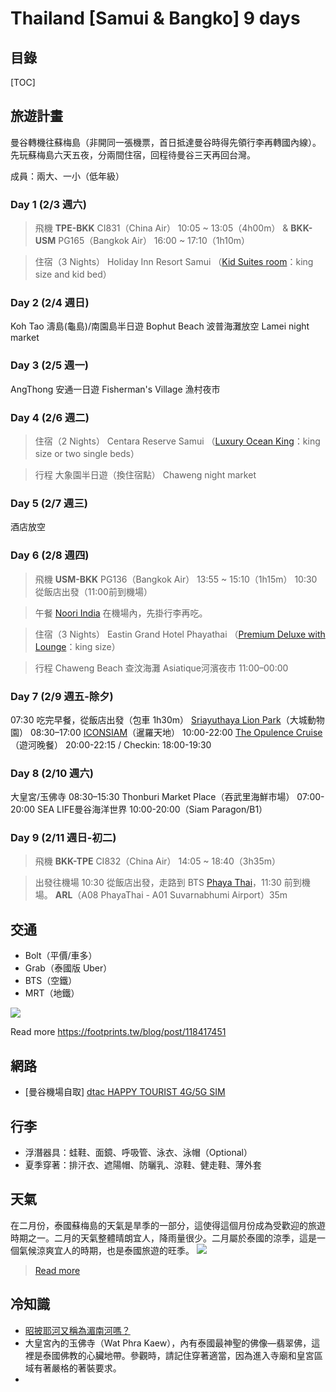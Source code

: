 Thailand [Samui & Bangko] 9 days
===

## 目錄

[TOC]

## 旅遊計畫
曼谷轉機往蘇梅島（非開同一張機票，首日抵達曼谷時得先領行李再轉國內線）。先玩蘇梅島六天五夜，分兩間住宿，回程待曼谷三天再回台灣。

成員：兩大、一小（低年級）

### Day 1 (2/3 週六)
> 飛機
**TPE-BKK** CI831（China Air）
10:05 ~ 13:05（4h00m）
&
**BKK-USM** PG165（Bangkok Air）
16:00 ~ 17:10（1h10m）

> 住宿（3 Nights）
Holiday Inn Resort Samui
（[Kid Suites room](https://www.ihg.com/holidayinnresorts/hotels/us/en/koh-samui/usmrt/hoteldetail/hotel-room-rates#)：king size and kid bed）


### Day 2 (2/4 週日)
Koh Tao 濤島(龜島)/南園島半日遊
Bophut Beach 波普海灘放空
Lamei night market

### Day 3 (2/5 週一)
AngThong 安通一日遊
Fisherman's Village 漁村夜市

### Day 4 (2/6 週二)
> 住宿（2 Nights）
Centara Reserve Samui
（[Luxury Ocean King](https://www.centarahotelsresorts.com/centarareserve/crs/luxury-ocean-room)：king size or two single beds）

> 行程
大象園半日遊（換住宿點）
Chaweng night market

### Day 5 (2/7 週三)
酒店放空

### Day 6 (2/8 週四)
> 飛機
**USM-BKK** PG136（Bangkok Air）
13:55 ~ 15:10（1h15m）
10:30 從飯店出發（11:00前到機場）

> 午餐
[Noori India](https://maps.app.goo.gl/9Ku4uDSmqSaNoT887) 在機場內，先掛行李再吃。

> 住宿（3 Nights）
Eastin Grand Hotel Phayathai
（[Premium Deluxe with Lounge](https://www.eastinhotelsresidences.com/eastingrandhotelphayathai/rooms/premium-deluxe)：king size）

> 行程
Chaweng Beach 查汶海灘
Asiatique河濱夜市 11:00–00:00

### Day 7 (2/9 週五-除夕)
07:30 吃完早餐，從飯店出發（包車 1h30m）
[Sriayuthaya Lion Park](https://www.klook.com/zh-TW/activity/105309-sriayuthaya-lion-park-ticket-ticket/?spm=SearchResult.SearchResult_LIST&clickId=1aa17c7050)（大城動物園） 08:30–17:00
[ICONSIAM](https://kimiyo.tw/iconsiam/)（暹羅天地） 10:00-22:00
[The Opulence Cruise](https://www.klook.com/zh-TW/activity/99297-opulence-luxury-chao-phraya-dinner-cruise-cruise-bangkok/)（遊河晚餐） 20:00-22:15 / Checkin: 18:00-19:30


### Day 8 (2/10 週六)
大皇宮/玉佛寺 08:30–15:30
Thonburi Market Place（吞武里海鮮市場） 07:00-20:00
SEA LIFE曼谷海洋世界 10:00-20:00（Siam Paragon/B1）

### Day 9 (2/11 週日-初二)
> 飛機
**BKK-TPE** CI832（China Air）
14:05 ~ 18:40（3h35m）

> 出發往機場
10:30 從飯店出發，走路到 BTS [Phaya Thai](https://maps.app.goo.gl/h9k195umaALYptGX9)，11:30 前到機場。
**ARL**（A08 PhayaThai - A01 Suvarnabhumi Airport）35m

## 交通
* Bolt（平價/車多）
* Grab（泰國版 Uber）
* BTS（空鐵）
* MRT（地鐵）

![](https://s3-ap-northeast-1.amazonaws.com/g0v-hackmd-images/uploads/upload_b3838f63c24b0dfc063046a813c1a13f.png)


Read more
https://footprints.tw/blog/post/118417451

## 網路
* [曼谷機場自取] [dtac HAPPY TOURIST 4G/5G SIM](https://www.klook.com/zh-TW/activity/16587-dtac-4g-sim-thailand/?spm=SearchResult.SearchResult_LIST&clickId=a2e2778dc2)

## 行李
* 浮潛器具：蛙鞋、面鏡、呼吸管、泳衣、泳帽（Optional）
* 夏季穿著：排汗衣、遮陽帽、防曬乳、涼鞋、健走鞋、薄外套

## 天氣
在二月份，泰國蘇梅島的天氣是旱季的一部分，這使得這個月份成為受歡迎的旅遊時期之一。二月的天氣整體晴朗宜人，降雨量很少。二月屬於泰國的涼季，這是一個氣候涼爽宜人的時期，也是泰國旅遊的旺季。
![](https://s3-ap-northeast-1.amazonaws.com/g0v-hackmd-images/uploads/upload_f27a436a18b552692ee2feee461ff589.png)

> [Read more](https://www.accuweather.com/zh/th/ko-samui/5470/daily-weather-forecast/5470?day=11)

## 冷知識
* [昭披耶河又稱為湄南河嗎？](https://visionthai.net/article/differences-between-the-chao-phraya-river-and-mekong-river/)
* 大皇宮內的玉佛寺（Wat Phra Kaew），內有泰國最神聖的佛像—翡翠佛，這裡是泰國佛教的心臟地帶。參觀時，請記住穿著適當，因為進入寺廟和皇宮區域有著嚴格的著裝要求。
* 